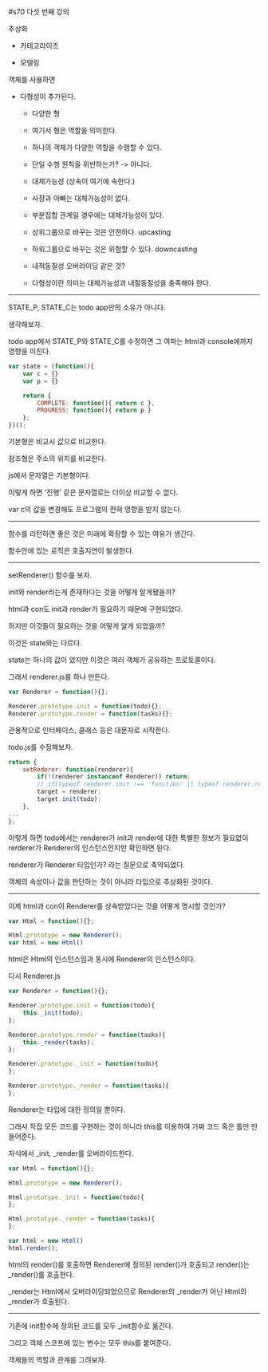 #s70 다섯 번째 강의

추상화

* 카테고라이즈

* 모델링

객체를 사용하면 

* 다형성이 추가된다.

    * 다양한 형

    * 여기서 형은 역할을 의미한다.

    * 하나의 객체가 다양한 역할을 수행할 수 있다.

    * 단일 수행 원칙을 위반하는가? -> 아니다.

    * 대체가능성 (상속이 여기에 속한다.)

    * 사장과 아빠는 대체가능성이 없다.

    * 부분집합 관계일 경우에는 대체가능성이 있다.

    * 상위그룹으로 바꾸는 것은 안전하다. upcasting

    * 하위그룹으로 바꾸는 것은 위험할 수 있다. downcasting

    * 내적동질성 오버라이딩 같은 것?

    * 다형성이란 의미는 대체가능성과 내절동질성을 충족해야 한다.

----

STATE_P, STATE_C는 todo app만의 소유가 아니다.

생각해보자.

todo app에서 STATE_P와 STATE_C를 수정하면 그 여파는 html과 console에까지 영향을 미친다.

```js
var state = (function(){
    var c = {}
    var p = {}

    return {
        COMPLETE: function(){ return c },
        PROGRESS: function(){ return p }
    };
})();
```

기본형은 비교시 값으로 비교한다.

참조형은 주소의 위치를 비교한다.

js에서 문자열은 기본형이다.

이렇게 하면 '진행' 같은 문자열로는 더이상 비교할 수 없다.

var c의 값을 변경해도 프로그램의 전혀 영향을 받지 않는다.

----

함수를 리턴하면 좋은 것은 미래에 확장할 수 있는 여유가 생긴다.

함수안에 있는 로직은 호출지연이 발생한다.

----

setRenderer() 함수를 보자.

init와 render라는게 존재하다는 것을 어떻게 알게됐을까?

html과 con도 init과 render가 필요하기 때문에 구현되었다.

하지만 이것들이 필요하는 것을 어떻게 알게 되었을까?

이것은 state와는 다르다. 

state는 하나의 값이 었지만 이것은 여러 객체가 공유하는 프로토콜이다.

그래서 renderer.js를 하나 만든다.

```js
var Renderer = function(){}; 

Renderer.prototype.init = function(todo){};
Renderer.prototype.render = function(tasks){};
```

관용적으로 인터페이스, 클래스 등은 대문자로 시작한다.

todo.js를 수정해보자.

```js
return {
    setRederer: function(renderer){
        if(!(renderer instanceof Renderer)) return;
        // if(typeof renderer.init !== 'function' || typeof renderer.render !== 'function') return;
        target = renderer;
        target.init(todo);
    },
...
};
```

이렇게 하면 todo에서는 renderer가 init과 render에 대한 특별한 정보가 필요없이 rerderer가 Renderer의 인스턴스인지만 확인하면 된다.

renderer가 Renderer 타입인가? 라는 질문으로 축약되었다.

객체의 속성이나 값을 판단하는 것이 아니라 타입으로 추상화된 것이다.

----

이제 html과 con이 Renderer를 상속받았다는 것을 어떻게 명시할 것인가?

```js
var Html = function(){};

Html.prototype = new Renderer();
var html = new Html()
```

html은 Html의 인스턴스임과 동시에 Renderer의 인스턴스이다.

다시 Renderer.js

```js
var Renderer = function(){};

Renderer.prototype.init = function(todo){
    this._init(todo);
};

Renderer.prototype.render = function(tasks){
    this._render(tasks);
};

Renderer.prototype._init = function(todo){
};

Renderer.prototype._render = function(tasks){
};
```

Renderer는 타입에 대한 정의일 뿐이다.

그래서 직접 모든 코드를 구현하는 것이 아니라 this를 이용하여 가짜 코드 혹은 틀만 만들어준다.

자식에서 _init, _render를 오버라이드한다.

```js
var Html = function(){};

Html.prototype = new Renderer();

Html.prototype._init = function(todo){
};

Html.prototype._render = function(tasks){
};

var html = new Html()
html.render();
```

html의 render()를 호출하면 Renderer에 정의된 render()가 호출되고 render()는 _render()를 호출한다.

_render는 Html에서 오버라이딩되었으므로 Renderer의 _render가 아닌 Html의 _render가 호출된다.

----

기존에 init함수에 정의된 코드를 모두 _init함수로 옮긴다.

그리고 객체 스코프에 있는 변수는 모두 this를 붙여준다.

객체들의 역할과 관계를 그려보자.
